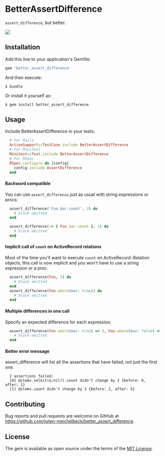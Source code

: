 
# BetterAssertDifference
`assert_difference`, but better.

![](https://api.travis-ci.org/julien-meichelbeck/better_assert_difference.svg?branch=master)

## Installation

Add this line to your application's Gemfile:

```ruby
gem 'better_assert_difference'
```

And then execute:

    $ bundle

Or install it yourself as:

    $ gem install better_assert_difference

## Usage

Include BetterAssertDifference in your tests:

```ruby
  # For Rails
  ActiveSupport::TestCase.include BetterAssertDifference
  # For MiniTest
  Minitest::Test.include BetterAssertDifference
  # For RSpec
  RSpec.configure do |config|
    config.include AssertDifference
  end
```

#### Backward compatible
You can use `assert_difference` just as usual with string expressions or procs:
```ruby
  assert_difference('Foo.bar.count', 3) do
    # block omitted
  end

  assert_difference(-> { Foo.bar.count }, 2) do
    # block omitted
  end
```

#### Implicit call of `count` on ActiveRecord relations
Most of the time you'll want to execute `count` on ActiveRecord::Relation objects, this call is now implicit and you won't have to use a string expression or a proc.
```ruby
  assert_difference(Foo, 3) do
    # block omitted
  end
  assert_difference(Foo.where(bar: true)) do
    # block omitted
  end
```

#### Multiple differences in one call
Specify an expected difference for each expression:
```ruby
  assert_difference(Foo.where(bar: true) => 3, Foo.where(baz: false) => 5) do
    # block omitted
  end
```

#### Better error message
assert_difference will list all the assertions that have failed, not just the first one.
```console
  2 assertions failed:
  [0] @items.select(&:nil?).count didn't change by 2 {before: 0, after: 1}
  [1] @items.count didn't change by 3 {before: 2, after: 5}
```
## Contributing

Bug reports and pull requests are welcome on GitHub at https://github.com/julien-meichelbeck/better_assert_difference.


## License

The gem is available as open source under the terms of the [MIT License](http://opensource.org/licenses/MIT).
